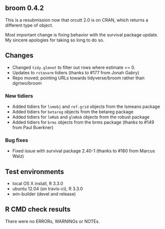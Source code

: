 broom 0.4.2
-----------

This is a resubmission now that orcutt 2.0 is on CRAN, which returns a different type of object.

Most important change is fixing behavior with the survival package update. My sincere apologies for taking so long to do so.

## Changes

* Changed `tidy.glmnet` to filter out rows where estimate == 0.
* Updates to `rstanarm` tidiers (thanks to #177 from Jonah Gabry)
* Repo moved; pointing URLs towards tidyverse/broom rather than dgrtwo/broom

### New tidiers

* Added tidiers for `lsmobj` and `ref.grid` objects from the lsmeans package
* Added tidiers for `betareg` objects from the betareg package
* Added tidiers for `lmRob` and `glmRob` objects from the robust package
* Added tidiers for `brms` objects from the brms package (thanks to #149 from Paul Buerkner)

### Bug fixes

* Fixed issue with survival package 2.40-1 (thanks to #180 from Marcus Walz)

## Test environments
* local OS X install, R 3.3.0
* ubuntu 12.04 (on travis-ci), R 3.3.0
* win-builder (devel and release)

## R CMD check results
There were no ERRORs, WARNINGs or NOTEs.

